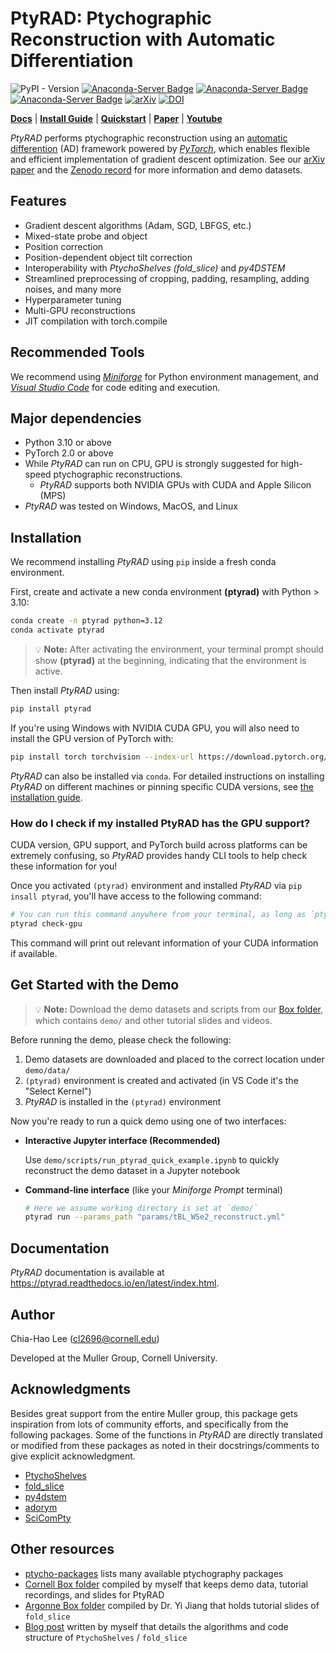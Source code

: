 # PtyRAD: Ptychographic Reconstruction with Automatic Differentiation
![PyPI - Version](https://img.shields.io/pypi/v/ptyrad)
[![Anaconda-Server Badge](https://anaconda.org/conda-forge/ptyrad/badges/version.svg)](https://anaconda.org/conda-forge/ptyrad)
[![Anaconda-Server Badge](https://anaconda.org/conda-forge/ptyrad/badges/latest_release_date.svg)](https://anaconda.org/conda-forge/ptyrad)
[![Anaconda-Server Badge](https://anaconda.org/conda-forge/ptyrad/badges/downloads.svg)](https://anaconda.org/conda-forge/ptyrad)
[![arXiv](https://img.shields.io/badge/arXiv-2505.07814-b31b1b.svg)](https://arxiv.org/abs/2505.07814)
[![DOI](https://zenodo.org/badge/DOI/10.5281/zenodo.15392805.svg)](https://doi.org/10.5281/zenodo.15392805)

[**Docs**](https://ptyrad.readthedocs.io/en/latest/index.html)
| [**Install Guide**](https://ptyrad.readthedocs.io/en/latest/installation.html)
| [**Quickstart**](https://ptyrad.readthedocs.io/en/latest/quickstart.html)
| [**Paper**](https://arxiv.org/abs/2505.07814)
| [**Youtube**](https://www.youtube.com/@ptyrad_official)

*PtyRAD* performs ptychographic reconstruction using an [automatic differention](https://en.wikipedia.org/wiki/Automatic_differentiation) (AD) framework powered by [*PyTorch*](https://pytorch.org/), which enables flexible and efficient implementation of gradient descent optimization. See our [arXiv paper](https://arxiv.org/abs/2505.07814) and the [Zenodo record](https://doi.org/10.5281/zenodo.15273176) for more information and demo datasets.

## Features
- Gradient descent algorithms (Adam, SGD, LBFGS, etc.)
- Mixed-state probe and object
- Position correction
- Position-dependent object tilt correction
- Interoperability with *PtychoShelves (fold_slice)* and *py4DSTEM*
- Streamlined preprocessing of cropping, padding, resampling, adding noises, and many more
- Hyperparameter tuning
- Multi-GPU reconstructions
- JIT compilation with torch.compile

## Recommended Tools
We recommend using [*Miniforge*](https://github.com/conda-forge/miniforge) for Python environment management, and  
[*Visual Studio Code*](https://code.visualstudio.com/Download) for code editing and execution.

## Major dependencies

* Python 3.10 or above
* PyTorch 2.0 or above
* While *PtyRAD* can run on CPU, GPU is strongly suggested for high-speed ptychographic reconstructions. 
    - *PtyRAD* supports both NVIDIA GPUs with CUDA and Apple Silicon (MPS)
* *PtyRAD* was tested on Windows, MacOS, and Linux

## Installation



We recommend installing *PtyRAD* using `pip` inside a fresh conda environment.

First, create and activate a new conda environment **(ptyrad)** with Python > 3.10:
```sh
conda create -n ptyrad python=3.12
conda activate ptyrad
```
> 💡 **Note:** After activating the environment, your terminal prompt should show **(ptyrad)** at the beginning, indicating that the environment is active.

Then install *PtyRAD* using:
```sh
pip install ptyrad
```

If you're using Windows with NVIDIA CUDA GPU, you will also need to install the GPU version of PyTorch with:
```sh
pip install torch torchvision --index-url https://download.pytorch.org/whl/cu118 --force-reinstall
```

*PtyRAD* can also be installed via `conda`. For detailed instructions on installing *PtyRAD* on different machines or pinning specific CUDA versions, see [the installation guide](https://ptyrad.readthedocs.io/en/latest/installation.html).



### How do I check if my installed PtyRAD has the GPU support?
CUDA version, GPU support, and PyTorch build across platforms can be extremely confusing, so *PtyRAD* provides handy CLI tools to help check these information for you!

Once you activated `(ptyrad)` environment and installed *PtyRAD* via `pip insall ptyrad`, you'll have access to the following command:

```bash
# You can run this command anywhere from your terminal, as long as `ptyrad` is installed in the environment
ptyrad check-gpu
```

This command will print out relevant information of your CUDA information if available.

## Get Started with the Demo

> 💡 **Note:** Download the demo datasets and scripts from our [Box folder](https://cornell.box.com/s/n5balzf88jixescp9l15ojx7di4xn1uo), which contains `demo/` and other tutorial slides and videos.

Before running the demo, please check the following:
1. Demo datasets are downloaded and placed to the correct location under `demo/data/`
2. `(ptyrad)` environment is created and activated (in VS Code it's the "Select Kernel")
3. *PtyRAD* is installed in the `(ptyrad)` environment
   
Now you're ready to run a quick demo using one of two interfaces:

- **Interactive Jupyter interface (Recommended)**
 
    Use `demo/scripts/run_ptyrad_quick_example.ipynb` to quickly reconstruct the demo dataset in a Jupyter notebook

- **Command-line interface** (like your *Miniforge Prompt* terminal)
    ```bash
    # Here we assume working directory is set at `demo/`
    ptyrad run --params_path "params/tBL_WSe2_reconstruct.yml"
    ```

## Documentation
*PtyRAD* documentation is available at https://ptyrad.readthedocs.io/en/latest/index.html.

## Author

Chia-Hao Lee (cl2696@cornell.edu)

Developed at the Muller Group, Cornell University.

## Acknowledgments

Besides great support from the entire Muller group, this package gets inspiration from lots of community efforts, and specifically from the following packages. Some of the functions in *PtyRAD* are directly translated or modified from these packages as noted in their docstrings/comments to give explicit acknowledgment.
* [PtychoShelves](https://journals.iucr.org/j/issues/2020/02/00/zy5001/index.html)
* [fold_slice](https://github.com/yijiang1/fold_slice)
* [py4dstem](https://github.com/py4dstem/py4DSTEM)
* [adorym](https://github.com/mdw771/adorym)
* [SciComPty](https://www.mdpi.com/2410-3896/6/4/36)

## Other resources

* [ptycho-packages](https://github.com/chiahao3/ptycho-packages) lists many available ptychography packages
* [Cornell Box folder](https://cornell.box.com/s/n5balzf88jixescp9l15ojx7di4xn1uo) compiled by myself that keeps demo data, tutorial recordings, and slides for PtyRAD
* [Argonne Box folder](https://anl.box.com/s/f7lk410lf62rnia70fztd5l7n567btyv) compiled by Dr. Yi Jiang that holds tutorial slides of `fold_slice`
* [Blog post](https://chiahao-blog.super.site/posts/theory-algorithm-and-code-structure-of-ptychoshelves) written by myself that details the algorithms and code structure of `PtychoShelves` / `fold_slice`